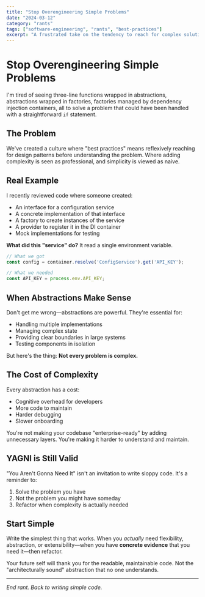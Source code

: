 ```yaml
---
title: "Stop Overengineering Simple Problems"
date: "2024-03-12"
category: "rants"
tags: ["software-engineering", "rants", "best-practices"]
excerpt: "A frustrated take on the tendency to reach for complex solutions when simple ones would suffice."
---
```


# Stop Overengineering Simple Problems

I'm tired of seeing three-line functions wrapped in abstractions, abstractions wrapped in factories, factories managed by dependency injection containers, all to solve a problem that could have been handled with a straightforward `if` statement.

## The Problem

We've created a culture where "best practices" means reflexively reaching for design patterns before understanding the problem. Where adding complexity is seen as professional, and simplicity is viewed as naive.

## Real Example

I recently reviewed code where someone created:

- An interface for a configuration service
- A concrete implementation of that interface
- A factory to create instances of the service
- A provider to register it in the DI container
- Mock implementations for testing

**What did this "service" do?** It read a single environment variable.

```javascript
// What we got
const config = container.resolve('ConfigService').get('API_KEY');

// What we needed
const API_KEY = process.env.API_KEY;
```

## When Abstractions Make Sense

Don't get me wrong—abstractions are powerful. They're essential for:

- Handling multiple implementations
- Managing complex state
- Providing clear boundaries in large systems
- Testing components in isolation

But here's the thing: **Not every problem is complex.**

## The Cost of Complexity

Every abstraction has a cost:

- Cognitive overhead for developers
- More code to maintain
- Harder debugging
- Slower onboarding

You're not making your codebase "enterprise-ready" by adding unnecessary layers. You're making it harder to understand and maintain.

## YAGNI is Still Valid

"You Aren't Gonna Need It" isn't an invitation to write sloppy code. It's a reminder to:

1. Solve the problem you have
2. Not the problem you might have someday
3. Refactor when complexity is actually needed

## Start Simple

Write the simplest thing that works. When you *actually* need flexibility, abstraction, or extensibility—when you have **concrete evidence** that you need it—then refactor.

Your future self will thank you for the readable, maintainable code. Not the "architecturally sound" abstraction that no one understands.

---

*End rant. Back to writing simple code.*
